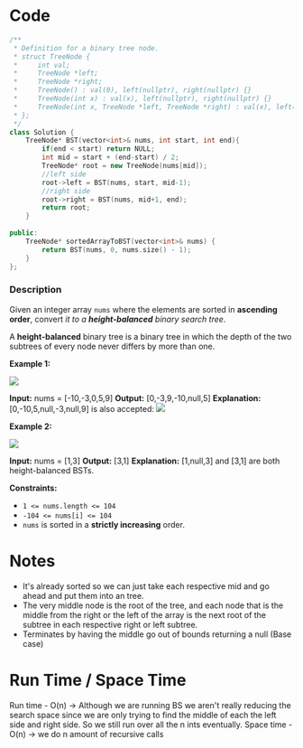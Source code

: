 # Code
```C++
/**
 * Definition for a binary tree node.
 * struct TreeNode {
 *     int val;
 *     TreeNode *left;
 *     TreeNode *right;
 *     TreeNode() : val(0), left(nullptr), right(nullptr) {}
 *     TreeNode(int x) : val(x), left(nullptr), right(nullptr) {}
 *     TreeNode(int x, TreeNode *left, TreeNode *right) : val(x), left(left), right(right) {}
 * };
 */
class Solution {
    TreeNode* BST(vector<int>& nums, int start, int end){
        if(end < start) return NULL;
        int mid = start + (end-start) / 2;
        TreeNode* root = new TreeNode(nums[mid]);
        //left side
        root->left = BST(nums, start, mid-1);
        //right side
        root->right = BST(nums, mid+1, end);
        return root;
    }
    
public:
    TreeNode* sortedArrayToBST(vector<int>& nums) {
        return BST(nums, 0, nums.size() - 1);
    }
};
```

### Description

Given an integer array `nums` where the elements are sorted in **ascending order**, convert _it to a **height-balanced** binary search tree_.

A **height-balanced** binary tree is a binary tree in which the depth of the two subtrees of every node never differs by more than one.

**Example 1:**

![](https://assets.leetcode.com/uploads/2021/02/18/btree1.jpg)

**Input:** nums = [-10,-3,0,5,9]
**Output:** [0,-3,9,-10,null,5]
**Explanation:** [0,-10,5,null,-3,null,9] is also accepted:
![](https://assets.leetcode.com/uploads/2021/02/18/btree2.jpg)

**Example 2:**

![](https://assets.leetcode.com/uploads/2021/02/18/btree.jpg)

**Input:** nums = [1,3]
**Output:** [3,1]
**Explanation:** [1,null,3] and [3,1] are both height-balanced BSTs.

**Constraints:**

-   `1 <= nums.length <= 104`
-   `-104 <= nums[i] <= 104`
-   `nums` is sorted in a **strictly increasing** order.

# Notes
- It's already sorted so we can just take each respective mid and go ahead and put them into an tree. 
- The very middle node is the root of the tree, and each node that is the middle from the right or the left of the array is the next root of the subtree in each respective right or left subtree.
- Terminates by having the middle go out of bounds returning a null (Base case)

# Run Time / Space Time
Run time - O(n) -> Although we are running BS we aren't really reducing the search space since we are only trying to find the middle of each the left side and right side. So we still run over all the n ints eventually.
Space time - O(n) -> we do n amount of recursive calls